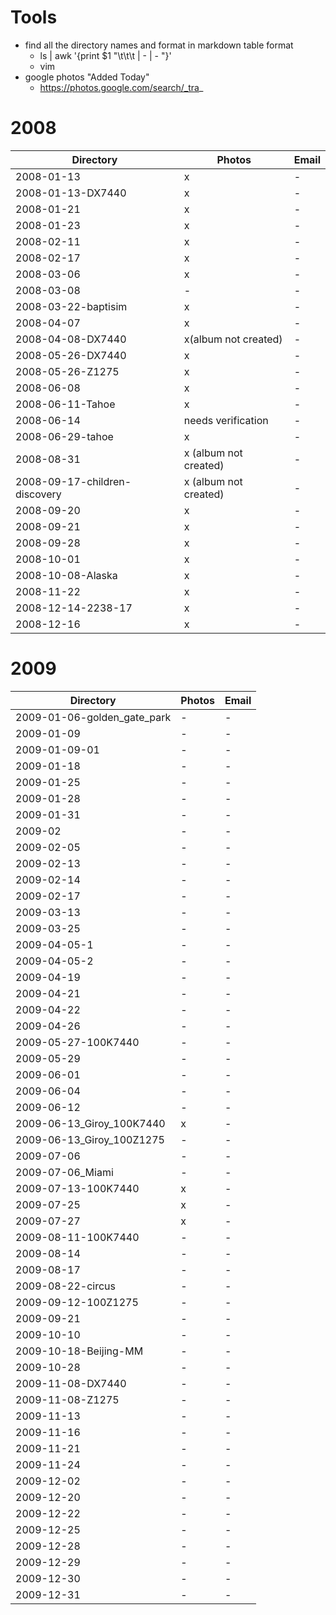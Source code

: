 # Tools
* find all the directory names and format in markdown table format
  * ls | awk '{print $1 "\t\t\t | - | - "}'
  * vim
* google photos "Added Today"
  * https://photos.google.com/search/_tra_

# 2008
Directory | Photos | Email
---       | ---    | ---
2008-01-13                       | x | -
2008-01-13-DX7440                | x | -
2008-01-21                       | x | -
2008-01-23                       | x | -
2008-02-11                       | x | -
2008-02-17                       | x | -
2008-03-06                       | x | -
2008-03-08                       | - | -
2008-03-22-baptisim              | x | -
2008-04-07                       | x | -
2008-04-08-DX7440                | x(album not created) | -
2008-05-26-DX7440                | x | -
2008-05-26-Z1275                 | x | -
2008-06-08                       | x | -
2008-06-11-Tahoe                 | x | -
2008-06-14                       | needs verification | -
2008-06-29-tahoe                 | x | -
2008-08-31                       | x (album not created) | -
2008-09-17-children-discovery    | x (album not created) | -
2008-09-20                       | x | -
2008-09-21                       | x | -
2008-09-28                       | x | -
2008-10-01                       | x | -
2008-10-08-Alaska                | x | -
2008-11-22                       | x | -
2008-12-14-2238-17               | x | -
2008-12-16                       | x | -

# 2009
Directory | Photos | Email
---       | ---    | ---
2009-01-06-golden_gate_park      | - | -
2009-01-09                       | - | -
2009-01-09-01                    | - | -
2009-01-18                       | - | -
2009-01-25                       | - | -
2009-01-28                       | - | -
2009-01-31                       | - | -
2009-02                          | - | -
2009-02-05                       | - | -
2009-02-13                       | - | -
2009-02-14                       | - | -
2009-02-17                       | - | -
2009-03-13                       | - | -
2009-03-25                       | - | -
2009-04-05-1                     | - | -
2009-04-05-2                     | - | -
2009-04-19                       | - | -
2009-04-21                       | - | -
2009-04-22                       | - | -
2009-04-26                       | - | -
2009-05-27-100K7440              | - | -
2009-05-29                       | - | -
2009-06-01                       | - | -
2009-06-04                       | - | -
2009-06-12                       | - | -
2009-06-13_Giroy_100K7440        | x | -
2009-06-13_Giroy_100Z1275        | - | -
2009-07-06                       | - | -
2009-07-06_Miami                 | - | -
2009-07-13-100K7440              | x | -
2009-07-25                       | x | -
2009-07-27                       | x | -
2009-08-11-100K7440              | - | -
2009-08-14                       | - | -
2009-08-17                       | - | -
2009-08-22-circus                | - | -
2009-09-12-100Z1275              | - | -
2009-09-21                       | - | -
2009-10-10                       | - | -
2009-10-18-Beijing-MM            | - | -
2009-10-28                       | - | -
2009-11-08-DX7440                | - | -
2009-11-08-Z1275                 | - | -
2009-11-13                       | - | -
2009-11-16                       | - | -
2009-11-21                       | - | -
2009-11-24                       | - | -
2009-12-02                       | - | -
2009-12-20                       | - | -
2009-12-22                       | - | -
2009-12-25                       | - | -
2009-12-28                       | - | -
2009-12-29                       | - | -
2009-12-30                       | - | -
2009-12-31                       | - | -
